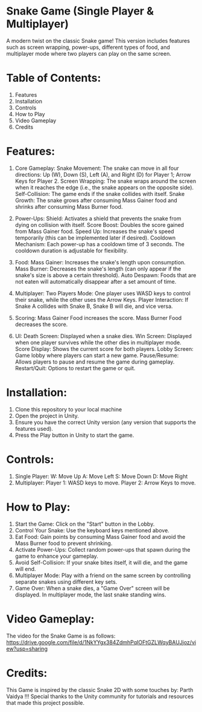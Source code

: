 # Snake Game (Single Player & Multiplayer)
A modern twist on the classic Snake game! This version includes features such as screen wrapping, power-ups, different types of food, and multiplayer mode where two players can play on the same screen.

# Table of Contents:
1. Features
2. Installation
3. Controls
4. How to Play
5. Video Gameplay
6. Credits

# Features:
1. Core Gameplay:
Snake Movement: The snake can move in all four directions: Up (W), Down (S), Left (A), and Right (D) for Player 1; Arrow Keys for Player 2.
Screen Wrapping: The snake wraps around the screen when it reaches the edge (i.e., the snake appears on the opposite side).
Self-Collision: The game ends if the snake collides with itself.
Snake Growth: The snake grows after consuming Mass Gainer food and shrinks after consuming Mass Burner food.

2. Power-Ups:
Shield: Activates a shield that prevents the snake from dying on collision with itself.
Score Boost: Doubles the score gained from Mass Gainer food.
Speed Up: Increases the snake's speed temporarily (this can be implemented later if desired).
Cooldown Mechanism: Each power-up has a cooldown time of 3 seconds. The cooldown duration is adjustable for flexibility.

3. Food:
Mass Gainer: Increases the snake's length upon consumption.
Mass Burner: Decreases the snake's length (can only appear if the snake's size is above a certain threshold).
Auto Despawn: Foods that are not eaten will automatically disappear after a set amount of time.

4. Multiplayer:
Two Players Mode: One player uses WASD keys to control their snake, while the other uses the Arrow Keys.
Player Interaction: If Snake A collides with Snake B, Snake B will die, and vice versa.

5. Scoring:
Mass Gainer Food increases the score.
Mass Burner Food decreases the score.

6. UI:
Death Screen: Displayed when a snake dies.
Win Screen: Displayed when one player survives while the other dies in multiplayer mode.
Score Display: Shows the current score for both players.
Lobby Screen: Game lobby where players can start a new game.
Pause/Resume: Allows players to pause and resume the game during gameplay.
Restart/Quit: Options to restart the game or quit.

# Installation:
1. Clone this repository to your local machine
2. Open the project in Unity.
3. Ensure you have the correct Unity version (any version that supports the features used).
4. Press the Play button in Unity to start the game.

# Controls:

1. Single Player:
W: Move Up
A: Move Left
S: Move Down
D: Move Right
2. Multiplayer:
Player 1: WASD keys to move.
Player 2: Arrow Keys to move.

# How to Play:
1. Start the Game: Click on the "Start" button in the Lobby.
2. Control Your Snake: Use the keyboard keys mentioned above.
3. Eat Food: Gain points by consuming Mass Gainer food and avoid the Mass Burner food to prevent shrinking.
4. Activate Power-Ups: Collect random power-ups that spawn during the game to enhance your gameplay.
5. Avoid Self-Collision: If your snake bites itself, it will die, and the game will end.
6. Multiplayer Mode: Play with a friend on the same screen by controlling separate snakes using different key sets.
7. Game Over: When a snake dies, a "Game Over" screen will be displayed. In multiplayer mode, the last snake standing wins.

# Video Gameplay:
The video for the Snake Game is as follows: https://drive.google.com/file/d/1NkYYgx384ZdmhPqIOFtGZLWqyBAUJjoz/view?usp=sharing

# Credits:
This Game is inspired by the classic Snake 2D with some touches by: Parth Vaidya !!!
Special thanks to the Unity community for tutorials and resources that made this project possible.






